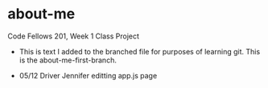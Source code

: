 # about-me
Code Fellows 201, Week 1 Class Project

 - This is text I added to the branched file for purposes of learning git.
This is the about-me-first-branch.

 - 05/12 Driver Jennifer editting app.js page
